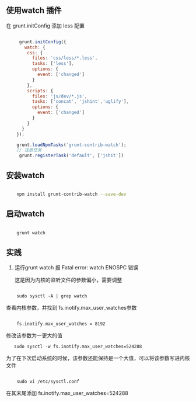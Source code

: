  使用watch 插件
 ----------------

 在 grunt.initConfig 添加 less 配置

```javascript

     grunt.initConfig({
       watch: {
        css: {
          files: 'css/less/*.less',
          tasks: ['less'],
          options: {
            event: ['changed']
          }
        },
        scripts: {
          files: 'js/dev/*.js',
          tasks: ['concat', 'jshint','uglify'],
          options: {
            event: ['changed']
          }
        }
      }
    });

    grunt.loadNpmTasks('grunt-contrib-watch');
    // 注册任务
     grunt.registerTask('default', ['jshit'])
```

安装watch
-----------------

```sh

    npm install grunt-contrib-watch --save-dev 

```

启动watch
-----------------

```sh

    grunt watch
```


实践
-----------------

1. 运行grunt watch 报 Fatal error: watch ENOSPC 错误

    这是因为内核的监听文件的参数偏小，需要调整

``` 

    sudo sysctl -A | grep watch
```
    
查看内核参数，并找到 fs.inotify.max_user_watches参数

```

    fs.inotify.max_user_watches = 8192
```


修改该参数为一更大的值


 ```
    sudo sysctl -w fs.inotify.max_user_watches=524288
 ```


为了在下次启动系统的时候，该参数还能保持是一个大值，可以将该参数写进内核文件


```

    sudo vi /etc/sysctl.conf 
```

在其末尾添加 fs.inotify.max_user_watches=524288
    
    
    






